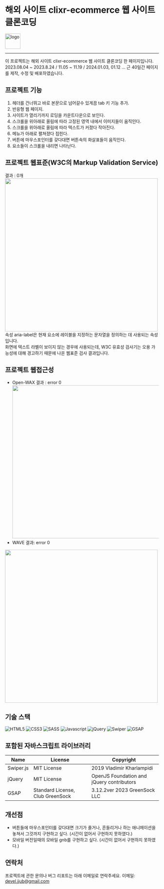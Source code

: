 # 해외 사이트 clixr-ecommerce 웹 사이트 클론코딩

  <img alt="logo" src="https://github.com/jjub0217/jjub0217.github.io/assets/62126380/b704d372-d2da-443e-ac70-f9086ad0ad77" width=50>


----
이 프로젝트는 해외 사이트 clixr-ecommerce 웹 사이트 클론코딩 한 페이지입니다.<br>
2023.08.04 ~ 2023.8.24 / 11.05 ~ 11.19 / 2024.01.03, 01.12 ... 근 40일간 페이지를 제작, 수정 및 배포하였습니다. <br>


## 프로젝트 기능
1. 헤더를 건너뛰고 바로 본문으로 넘어갈수 있게끔 tab 키 기능 추가.
1. 반응형 웹 페이지.
2. 사이트가 열리기까지 로딩을 카운트다운으로 보인다.
3. 스크롤을 위아래로 올림에 따라 고정된 영역 내에서 이미지들이 움직인다.  
4. 스크롤을 위아래로 올림에 따라 텍스트가 커졌다 작아진다.
5. 메뉴가 아래로 펼쳐졌다 접힌다.
6. 버튼에 마우스포인터를 갖다대면 버튼속의 화살표들이 움직인다.
7. 요소들이 스크롤을 내리면 나타난다.


## 프로젝트 웹표준(W3C의 Markup Validation Service)
결과 : 0개 <br>
<img src="https://github.com/jjub0217/jjub0217.github.io/assets/62126380/c8f161aa-3ab7-4748-a83e-bc1aa9daf509" width=500> <br>
속성 aria-label은 현재 요소에 레이블을 지정하는 문자열을 정의하는 데 사용되는 속성입니다. <br> 화면에 텍스트 라벨이 보이지 않는 경우에 사용되는데,  W3C 유효성 검사기는 오용 가능성에 대해 경고하기 때문에 나온 웹표준 검사 결과입니다.

## 프로젝트 웹접근성
- Open-WAX 결과 : error 0
<img src="https://github.com/jjub0217/jjub0217.github.io/assets/62126380/5763ac5b-3892-4df0-810c-66a430c3ed1c" width=500> <br>
- WAVE 결과: error 0
<img src="https://github.com/jjub0217/jjub0217.github.io/assets/62126380/ef544c74-c474-4f27-b7d1-e115198d5db3" width=500>


## 기술 스택
![HTML5](https://img.shields.io/badge/HTML5-FE642E?style=flat-square&logo=HTML5&logoColor=white)
![CSS3](https://img.shields.io/badge/CSS3-2E9AFE?style=flat-square&logo=CSS3&logoColor=white)
![SASS](https://img.shields.io/badge/Sass-cc6699?style=flat-square&logo=sass&logoColor=white)
![Javascript](https://img.shields.io/badge/Javascript-gray?style=flat-square&logo=Javascript&logoColor=f7df1e)
![jQuery](https://img.shields.io/badge/jQuery-0769ad?style=flat-square&logo=jQuery&logoColor=white)
![Swiper](https://img.shields.io/badge/Swiper-gray?style=flat-square&logo=Swiper&logoColor=0080FF)
![GSAP](https://img.shields.io/badge/GSAP-88CE02?style=flat-square&logo=GreenSock&logoColor=white)


## 포함된 자바스크립트 라이브러리
| Name      | License                          | Copyright                                 |
| --------- | -------------------------------- | ----------------------------------------- |
| Swiper.js | MIT License                      | 2019 Vladimir Kharlampidi                 |
| jQuery    | MIT License                      | OpenJS Foundation and jQuery contributors |
| GSAP      | Standard License, Club GreenSock | 3.12.2ver 2023 GreenSock LLC              |

## 개선점
- 버튼들에 마우스포인터를 갖다대면 크기가 줄거나, 흔들리거나 하는 애니메이션을 놓쳐서 그것까지 구현하고 싶다. (시간이 없어서 구현하지 못하였다.)
- 모바일 버전일때의 모바일 gnb를 구현하고 싶다. (시간이 없어서 구현하지 못하였다.)

## 연락처
프로젝트에 관한 문의나 버그 리포트는 아래 이메일로 연락주세요.
이메일: devel.jjub@gmail.com

